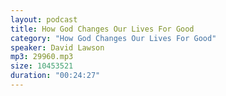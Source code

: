 ```yaml
---
layout: podcast
title: How God Changes Our Lives For Good
category: "How God Changes Our Lives For Good"
speaker: David Lawson
mp3: 29960.mp3
size: 10453521
duration: "00:24:27"
---
```



